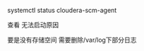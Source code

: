 <!--
 * @Author: wjn
 * @Date: 2020-08-08 10:22:13
 * @LastEditors: wjn
 * @LastEditTime: 2020-08-08 10:23:03
-->
systemctl status cloudera-scm-agent


查看 无法启动原因

要是没有存储空间
需要删除/var/log下部分日志